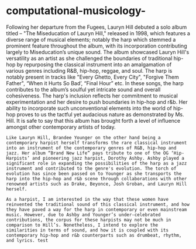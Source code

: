 # computational-musicology-

Following her departure from the Fugees, Lauryn Hill debuted a solo album titled – "The Miseducation of Lauryn Hill," released in 1998, which features a diverse range of musical elements; notably the harp which stemmed a prominent feature throughout the album, with its incorporation contributing largely to Miseducation’s unique sound. The album showcased Lauryn Hill's versatility as an artist as she challenged the boundaries of traditional hip-hop by repurposing the classical instrument into an amalgamation of various genres including R&B, hip-hop, reggae, and soul. The harp is notably present in tracks like "Every Ghetto, Every City", "Forgive Them Father", “When it Hurts So Bad’, “Final Hour” etc. In these songs, the harp contributes to the album’s soulful yet intricate sound and overall cohesiveness. The harp's inclusion reflects her commitment to musical experimentation and her desire to push boundaries in hip-hop and r&b. Her ability to incorporate such unconventional elements into the world of hip-hop proves to us the tactful yet audacious nature as demonstrated by Ms. Hill. It is safe to say that this album has brought forth a level of influence amongst other contemporary artists of today. 

	Like Lauryn Hill, Brandee Younger on the other hand being a contemporary harpist herself transforms the rare classical instrument into an instrument of the contemporary genres of R&B, hip-hop and jazz. Her album “Brand New Life” pays tribute to one of the OG ‘Hip-Harpists’ and pioneering jazz harpist, Dorothy Ashby. Ashby played a significant role in expanding the possibilities of the harp as a jazz instrument and contributed to the genre's evolution. The torch of evolution has since been passed on to Younger as she transports the harp into the hip-hop and r&b scene through collaborations with other renowned artists such as Drake, Beyonce, Josh Groban, and Lauryn Hill herself. 

	As a harpist, I am interested in the way that these women have reinvented the traditional sound of this classical instrument, and how they have paved a way for the harp in contemporary or even mainstream music. However, due to Ashby and Younger’s under-celebrated contributions, the corpus for these harpists may not be much in comparison to Hill’s. Nonetheless, I intend to explore the similarities in terms of sound, and how it is coupled with its contemporary hip-hop and r&b counterparts such as drumbeat, rhythm, and lyrics. test
